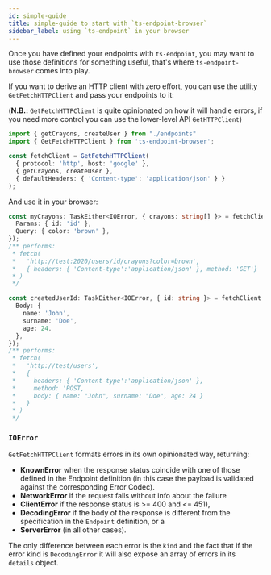 ```yaml
---
id: simple-guide
title: simple-guide to start with `ts-endpoint-browser`
sidebar_label: using `ts-endpoint` in your browser
---
```


Once you have defined your endpoints with `ts-endpoint`, you may want to use those definitions for something useful, that's where `ts-endpoint-browser` comes into play.

If you want to derive an HTTP client with zero effort, you can use the utility `GetFetchHTTPClient` and pass your endpoints to it:

(**N.B.:** `GetFetchHTTPClient` is quite opinionated on how it will handle errors, if you need more control you can use the lower-level API `GetHTTPClient`)

```ts
import { getCrayons, createUser } from "./endpoints"
import { GetFetchHTTPClient } from 'ts-endpoint-browser';

const fetchClient = GetFetchHTTPClient(
  { protocol: 'http', host: 'google' },
  { getCrayons, createUser },
  { defaultHeaders: { 'Content-type': 'application/json' } }
);
```


And use it in your browser:

```ts
const myCrayons: TaskEither<IOError, { crayons: string[] }> = fetchClient.getCrayons({
  Params: { id: 'id' },
  Query: { color: 'brown' },
});
/** performs:
 * fetch(
 *   'http://test:2020/users/id/crayons?color=brown',
 *   { headers: { 'Content-type':'application/json' }, method: 'GET'}
 * )
 */

const createdUserId: TaskEither<IOError, { id: string }> = fetchClient.createUser({
  Body: {
    name: 'John',
    surname: 'Doe',
    age: 24,
  },
});
/** performs:
 * fetch(
 *   'http://test/users',
 *   {
 *     headers: { 'Content-type':'application/json' },
 *     method: 'POST,
 *     body: { name: "John", surname: "Doe", age: 24 }
 *   }
 * )
 */
```

### `IOError`

`GetFetchHTTPClient` formats errors in its own opinionated way, returning:

- **KnownError** when the response status coincide with one of those defined in the Endpoint definition (in this case the payload is validated against the corresponding Error Codec).
- **NetworkError** if the request fails without info about the failure
- **ClientError** if the response status is >= 400 and <= 451),
- **DecodingError** if the body of the response is different from the specification in the `Endpoint` definition, or a
- **ServerError** (in all other cases).


The only difference between each error is the `kind` and the fact that if the error kind is `DecodingError` it will also expose an array of errors in its `details` object.

